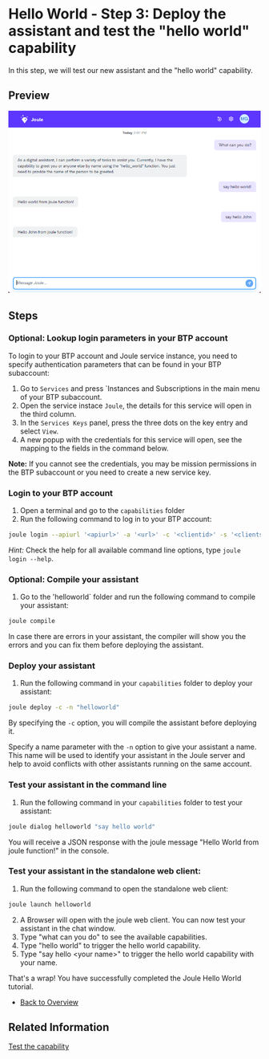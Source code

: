 # Hello World - Step 3: Deploy the assistant and test the "hello world" capability

In this step, we will test our new assistant and the "hello world" capability.

## Preview

![image](assets/preview.png)

## Steps

### Optional: Lookup login parameters in your BTP account

To login to your BTP account and Joule service instance, you need to specify authentication parameters that can be found in your BTP subaccount:

1. Go to `Services` and press `Instances and Subscriptions in the main menu of your BTP subaccount.
2. Open the service instace `Joule`, the details for this service will open in the third column.
3. In the `Services Keys` panel, press the three dots on the key entry and select `View`.
4. A new popup with the credentials for this service will open, see the mapping to the fields in the command below.

**Note:** If you cannot see the credentials, you may be mission permissions in the BTP subaccount or you need to create a new service key.

### Login to your BTP account

1. Open a terminal and go to the `capabilities` folder
2. Run the following command to log in to your BTP account:
```bash
joule login --apiurl '<apiurl>' -a '<url>' -c '<clientid>' -s '<clientsecret>' -u '<youruser>' -p '<yourpassword>'
```

*Hint:* Check the help for all available command line options, type `joule login --help`.

### Optional: Compile your assistant

1. Go to the 'helloworld` folder and run the following command to compile your assistant:
```bash
joule compile
```

In case there are errors in your assistant, the compiler will show you the errors and you can fix them before deploying the assistant.

### Deploy your assistant

1. Run the following command in your `capabilities` folder to deploy your assistant:
```bash
joule deploy -c -n "helloworld"
```

By specifying the `-c` option, you will compile the assistant before deploying it.

Specify a name parameter with the `-n` option to give your assistant a name. This name will be used to identify your assistant in the Joule server and help to avoid conflicts with other assistants running on the same account.

### Test your assistant in the command line

1. Run the following command in your `capabilities` folder to test your assistant:
```bash
joule dialog helloworld "say hello world"  
```

You will receive a JSON response with the joule message "Hello World from joule function!" in the console.

### Test your assistant in the standalone web client:

1. Run the following command to open the standalone web client:
```bash
joule launch helloworld
```
2. A Browser will open with the joule web client. You can now test your assistant in the chat window.
3. Type "what can you do" to see the available capabilities.
4. Type "hello world" to trigger the hello world capability.
5. Type "say hello \<your name\>" to trigger the hello world capability with your name.

That's a wrap! You have successfully completed the Joule Hello World tutorial.

* [Back to Overview](../index.md)

## Related Information 

[Test the capability](https://help.sap.com/docs/joule/service-guide/test-capability)